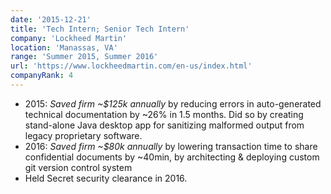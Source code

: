 ```yaml
---
date: '2015-12-21'
title: 'Tech Intern; Senior Tech Intern'
company: 'Lockheed Martin'
location: 'Manassas, VA'
range: 'Summer 2015, Summer 2016'
url: 'https://www.lockheedmartin.com/en-us/index.html'
companyRank: 4
---
```


- 2015: _Saved firm ~$125k annually_ by reducing errors in auto-generated technical documentation by ~26% in 1.5 months. Did so by creating stand-alone Java desktop app for sanitizing malformed output from legacy proprietary software.
- 2016: _Saved firm ~$80k annually_ by lowering transaction time to share confidential documents by ~40min, by architecting & deploying custom git version control system
- Held Secret security clearance in 2016.
